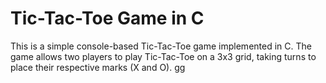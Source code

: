 # Tic-Tac-Toe Game in C

This is a simple console-based Tic-Tac-Toe game implemented in C. The game allows two players to play Tic-Tac-Toe on a 3x3 grid, taking turns to place their respective marks (X and O).
gg
